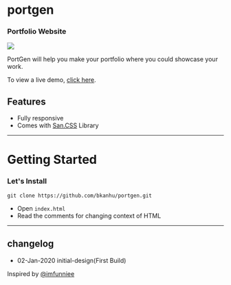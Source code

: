 # portgen
### Portfolio Website

<img src="https://github.com/bkanhu/portgen/blob/master/screenshot.png?raw=true">

PortGen will help you make your portfolio where you could showcase your work.

To view a live demo, [click here]( https://kanhucharan.me/portgen/).

## Features

* Fully responsive
* Comes with [San.CSS](https://github.com/bkanhu/san-css/) Library
----
# Getting Started

### Let's Install

```
git clone https://github.com/bkanhu/portgen.git
```
* Open ```index.html```
* Read the comments for changing context of HTML

----
## changelog
* 02-Jan-2020 initial-design(First Build)

Inspired by [@imfunniee](https://github.com/imfunniee/gitfolio)
